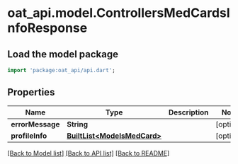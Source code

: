 # oat_api.model.ControllersMedCardsInfoResponse

## Load the model package
```dart
import 'package:oat_api/api.dart';
```

## Properties
Name | Type | Description | Notes
------------ | ------------- | ------------- | -------------
**errorMessage** | **String** |  | [optional] 
**profileInfo** | [**BuiltList&lt;ModelsMedCard&gt;**](ModelsMedCard.md) |  | [optional] 

[[Back to Model list]](../README.md#documentation-for-models) [[Back to API list]](../README.md#documentation-for-api-endpoints) [[Back to README]](../README.md)


